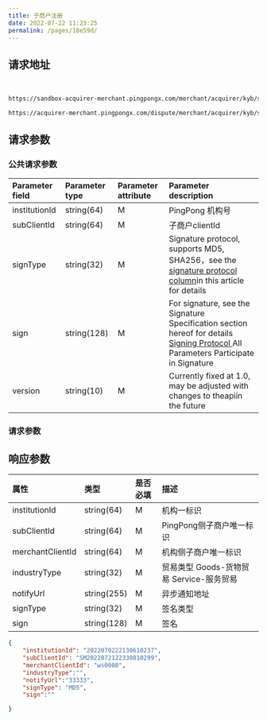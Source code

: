 ```yaml
---
title: 子商户注册
date: 2022-07-22 11:23:25
permalink: /pages/18e59d/
---
```


## 请求地址

<br/>
<div>
<code-group>
  <code-block title="沙箱环境" active>

  ```bash
  https://sandbox-acquirer-merchant.pingpongx.com/merchant/acquirer/kyb/subMerchant
  ```
  </code-block>
  <code-block title="生产环境">

  ```bash
  https://acquirer-merchant.pingpongx.com/dispute/merchant/acquirer/kyb/subMerchant
  ```
  </code-block>
</code-group>
</div>



## 请求参数

### 公共请求参数

| Parameter field          | Parameter type        | Parameter attribute | Parameter description                                                                        |
|:--------------|:------------|:-----|:----------------------------------------------------------------------------|
| institutionId | string(64)  | M    | PingPong 机构号                                                                |
| subClientId   | string(64)  | M    | 子商户clientId                                                                 |
| signType      | string(32)  | M    | Signature protocol, supports MD5, SHA256，see the <a href='/pages/77ae52/' target='_blank'>signature protocol column</a>in this article for details |
| sign          | string(128) | M    | For signature, see the Signature Specification section hereof for details <a href='/pages/77ae52/' target='_blank'>Signing Protocol </a> All Parameters Participate in Signature               |
| version       | string(10)  | M    | Currently fixed at 1.0, may be adjusted with changes to theapiin the future                                                      |

### 请求参数
<v4-KYB-AddSubClient></v4-KYB-AddSubClient>




## 响应参数

| 属性               | 类型          | 是否必填 | 描述                           |
|:-----------------|:------------|:-----|:-----------------------------|
| institutionId    | string(64)  | M    | 机构一标识                        |
| subClientId      | string(64)  | M    | PingPong侧子商户唯一标识             |
| merchantClientId | string(64)  | M    | 机构侧子商户唯一标识                   |
| industryType     | string(32)  | M    | 贸易类型 Goods-货物贸易 Service-服务贸易 |
| notifyUrl        | string(255) | M    | 异步通知地址                       |
| signType         | string(32)  | M    | 签名类型                         |
| sign             | string(128) | M    | 签名                           |



```json
{
    "institutionId": "2022070222130610237",
    "subClientId": "SM2022072122330810299",
    "merchantClientId": "ws0008",
    "industryType":"",
    "notifyUrl":"33333",
    "signType": "MD5",
    "sign":""

}
```
